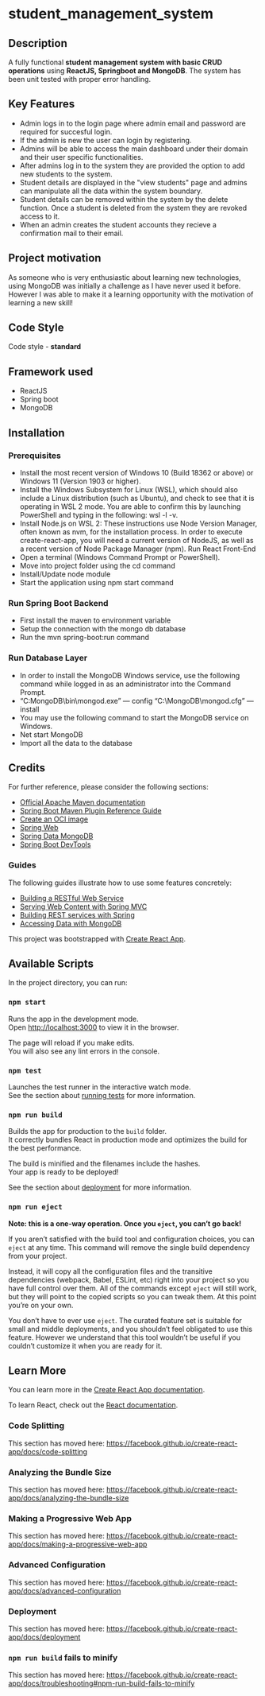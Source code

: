 # student_management_system

## Description
A fully functional **student management system with basic CRUD operations** using **ReactJS, Springboot and MongoDB**. The system has been unit tested with proper error handling.

## Key Features
- Admin logs in to the login page where admin email and password are required for succesful login. 
- If the admin is new the user can login by registering.
- Admins will be able to access the main dashboard under their domain and their user specific functionalities.
- After admins log in to the system they are provided the option to add new students to the system.
- Student details are displayed in the "view students" page and admins can manipulate all the data within the system boundary.
- Student details can be removed within the system by the delete function. Once a student is deleted from the system they are revoked access to it.
- When an admin creates the student accounts they recieve a confirmation mail to their email.

## Project motivation
As someone who is very enthusiastic about learning new technologies, using MongoDB was initially a challenge as I have never used it before. However I was able to make it a learning opportunity with the motivation of learning a new skill!

## Code Style 
Code style - **standard**

## Framework used
- ReactJS
- Spring boot
- MongoDB

## Installation
### Prerequisites
-	Install the most recent version of Windows 10 (Build 18362 or above) or Windows 11 (Version 1903 or higher).
-	Install the Windows Subsystem for Linux (WSL), which should also include a Linux distribution (such as Ubuntu), and check to see that it is operating in WSL 2 mode. You are able to confirm this by launching PowerShell and typing in the following: wsl -l -v.
-	Install Node.js on WSL 2: These instructions use Node Version Manager, often known as nvm, for the installation process. In order to execute create-react-app, you will need a current version of NodeJS, as well as a recent version of Node Package Manager (npm).
Run React Front-End
-	Open a terminal (Windows Command Prompt or PowerShell).
-	Move into project folder using the cd command
- Install/Update node module 
-	Start the application using npm start command 
### Run Spring Boot Backend
-	First install the maven to environment variable
-	Setup the connection with the mongo db database 
-	Run the mvn spring-boot:run command 
### Run Database Layer
-	In order to install the MongoDB Windows service, use the following command while logged in as an administrator into the Command Prompt.
- “C:MongoDB\bin\mongod.exe” — config “C:\MongoDB\mongod.cfg” — install
- You may use the following command to start the MongoDB service on Windows.
- Net start MongoDB
- Import all the data to the database 


## Credits
For further reference, please consider the following sections:

* [Official Apache Maven documentation](https://maven.apache.org/guides/index.html)
* [Spring Boot Maven Plugin Reference Guide](https://docs.spring.io/spring-boot/docs/2.7.1/maven-plugin/reference/html/)
* [Create an OCI image](https://docs.spring.io/spring-boot/docs/2.7.1/maven-plugin/reference/html/#build-image)
* [Spring Web](https://docs.spring.io/spring-boot/docs/2.7.1/reference/htmlsingle/#web)
* [Spring Data MongoDB](https://docs.spring.io/spring-boot/docs/2.7.1/reference/htmlsingle/#data.nosql.mongodb)
* [Spring Boot DevTools](https://docs.spring.io/spring-boot/docs/2.7.1/reference/htmlsingle/#using.devtools)

### Guides
The following guides illustrate how to use some features concretely:

* [Building a RESTful Web Service](https://spring.io/guides/gs/rest-service/)
* [Serving Web Content with Spring MVC](https://spring.io/guides/gs/serving-web-content/)
* [Building REST services with Spring](https://spring.io/guides/tutorials/rest/)
* [Accessing Data with MongoDB](https://spring.io/guides/gs/accessing-data-mongodb/)

This project was bootstrapped with [Create React App](https://github.com/facebook/create-react-app).

## Available Scripts

In the project directory, you can run:

### `npm start`

Runs the app in the development mode.<br />
Open [http://localhost:3000](http://localhost:3000) to view it in the browser.

The page will reload if you make edits.<br />
You will also see any lint errors in the console.

### `npm test`

Launches the test runner in the interactive watch mode.<br />
See the section about [running tests](https://facebook.github.io/create-react-app/docs/running-tests) for more information.

### `npm run build`

Builds the app for production to the `build` folder.<br />
It correctly bundles React in production mode and optimizes the build for the best performance.

The build is minified and the filenames include the hashes.<br />
Your app is ready to be deployed!

See the section about [deployment](https://facebook.github.io/create-react-app/docs/deployment) for more information.

### `npm run eject`

**Note: this is a one-way operation. Once you `eject`, you can’t go back!**

If you aren’t satisfied with the build tool and configuration choices, you can `eject` at any time. This command will remove the single build dependency from your project.

Instead, it will copy all the configuration files and the transitive dependencies (webpack, Babel, ESLint, etc) right into your project so you have full control over them. All of the commands except `eject` will still work, but they will point to the copied scripts so you can tweak them. At this point you’re on your own.

You don’t have to ever use `eject`. The curated feature set is suitable for small and middle deployments, and you shouldn’t feel obligated to use this feature. However we understand that this tool wouldn’t be useful if you couldn’t customize it when you are ready for it.

## Learn More

You can learn more in the [Create React App documentation](https://facebook.github.io/create-react-app/docs/getting-started).

To learn React, check out the [React documentation](https://reactjs.org/).

### Code Splitting

This section has moved here: https://facebook.github.io/create-react-app/docs/code-splitting

### Analyzing the Bundle Size

This section has moved here: https://facebook.github.io/create-react-app/docs/analyzing-the-bundle-size

### Making a Progressive Web App

This section has moved here: https://facebook.github.io/create-react-app/docs/making-a-progressive-web-app

### Advanced Configuration

This section has moved here: https://facebook.github.io/create-react-app/docs/advanced-configuration

### Deployment

This section has moved here: https://facebook.github.io/create-react-app/docs/deployment

### `npm run build` fails to minify

This section has moved here: https://facebook.github.io/create-react-app/docs/troubleshooting#npm-run-build-fails-to-minify
